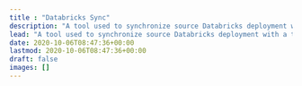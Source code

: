 ```yaml
---
title : "Databricks Sync"
description: "A tool used to synchronize source Databricks deployment with a target Databricks deployment. Useful for migration and Disaster Recovery."
lead: "A tool used to synchronize source Databricks deployment with a target Databricks deployment. Useful for migration and Disaster Recovery."
date: 2020-10-06T08:47:36+00:00
lastmod: 2020-10-06T08:47:36+00:00
draft: false
images: []
---
```

